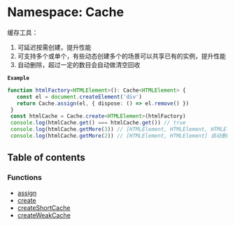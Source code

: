 # Namespace: Cache

缓存工具：

1. 可延迟按需创建，提升性能
2. 可支持多个或单个，有些动态创建多个的场景可以共享已有的实例，提升性能
3. 自动删除，超过一定的数目会自动做清空回收

**`Example`**

```ts
function htmlFactory<HTMLElement>(): Cache<HTMLElement> {
   const el = document.createElement('div')
   return Cache.assign(el, { dispose: () => el.remove() })
 }
 const htmlCache = Cache.create<HTMLElement>(htmlFactory)
 console.log(htmlCache.get() === htmlCache.get()) // true
 console.log(htmlCache.getMore(3)) // [HTMLElement, HTMLElement, HTMLElement]
 console.log(htmlCache.getMore(2)) // [HTMLElement, HTMLElement] 自动删除第三个
```

## Table of contents

### Functions

* [assign](/en/auto-docs/fixed-layout-editor/functions/Cache.assign.md)
* [create](/en/auto-docs/fixed-layout-editor/functions/Cache.create.md)
* [createShortCache](/en/auto-docs/fixed-layout-editor/functions/Cache.createShortCache.md)
* [createWeakCache](/en/auto-docs/fixed-layout-editor/functions/Cache.createWeakCache.md)

